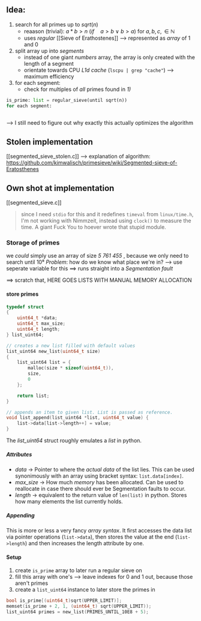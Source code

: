 ## Idea:
1) search for all primes up to $sqrt(n)$
	- reaason (trivial): $a*b > n\ (if\quad a>b \ \lor \ b > a)$ for $a, b, c,\in \mathbb{N}$
	- uses _regular_ [[Sieve of Erathostenes]]
	--> represented as _array_ of 1 and 0
1) split array up into _segments_
	- instead of one giant _numbers_ array, the array is only created with the length of a segment
	- orientate towards CPU _L1d cache_ (`lscpu | grep "cache"`)
		--> maximum efficiency
3) for each segment:
	- check for multiples of _all_  primes found in _1)_


```python
is_prime: list = regular_sieve(until sqrt(n))
for each segment:
	

```


--> I still need to figure out why exactly this actually optimizes the algorithm
## Stolen implementation
[[segmented_sieve_stolen.c]]
--> explanation of algorithm: https://github.com/kimwalisch/primesieve/wiki/Segmented-sieve-of-Eratosthenes


## Own shot at implementation
[[segmented_sieve.c]]
> since I need `stdio` for this and it redefines `timeval` from `linux/time.h`, I'm not working with Nimmzeit, instead using `clock()` to measure the time. A giant Fuck You to hoever wrote that stupid module.
### Storage of primes 
we _could_ simply use an array of size _5 761 455_ , because we only need to search until 10⁸
	 _Problem_: how do we know what place we're in?
		--> use seperate variable for this
	==> runs straight into a _Segmentation fault_

==> scratch that, HERE GOES LISTS WITH MANUAL MEMORY ALLOCATION

#### store primes
```c
typedef struct
{
    uint64_t *data;
    uint64_t max_size;
    uint64_t length;
} list_uint64;

// creates a new list filled with default values
list_uint64 new_list(uint64_t size)
{
    list_uint64 list = {
        malloc(size * sizeof(uint64_t)),
        size,
        0 
    };

    return list;
}

// appends an item to given list. List is passed as reference.
void list_append(list_uint64 *list, uint64_t value) {
    list->data[list->length++] = value;
}
```

The _list_uint64_ struct roughly emulates a _list_ in python.
##### Attributes
-  _data_ -> Pointer to where the _actual data_ of the list lies. This can be used synonimously with an array using bracket syntax: `list.data[index]`.
- _max_size_ -> How much _memory_ has been allocated. Can be used to reallocate in case there should ever be Segmentation faults to occur.
- _length_ -> equivalent to the return value of `len(list)` in python. Stores how many elements the list currently holds.
##### Appending
This is more or less a very fancy _array syntax_. It first accesses the data list via pointer operations (`list->data`), then stores the value at the end (`list->length`) and then increases the length attribute by one.


#### Setup
1) create `is_prime` array to later run a regular sieve on
2) fill this array with one's --> leave indexes for 0 and 1 out, because those aren't primes
3) create a `list_uint64` instance to later store the primes in
```c
bool is_prime[(uint64_t)sqrt(UPPER_LIMIT)];
memset(is_prime + 2, 1, (uint64_t) sqrt(UPPER_LIMIT));
list_uint64 primes = new_list(PRIMES_UNTIL_10E8 + 5);
```



